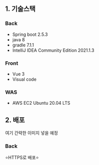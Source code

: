 ## 1. 기술스택

### Back

- Spring boot 2.5.3
- java 8
- gradle 7.1.1
- IntelliJ IDEA Community Edition 2021.1.3



### Front

- Vue 3
- Visual code



### WAS

- AWS EC2 Ubuntu 20.04 LTS





## 2. 배포

여기 간략한 이미지 넣을 예정



### Back

⭐HTTPS로 배포⭐





